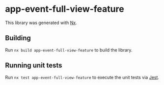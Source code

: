# app-event-full-view-feature

This library was generated with [Nx](https://nx.dev).

## Building

Run `nx build app-event-full-view-feature` to build the library.

## Running unit tests

Run `nx test app-event-full-view-feature` to execute the unit tests via [Jest](https://jestjs.io).
